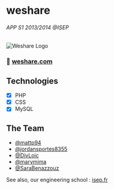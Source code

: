 # weshare
###### APP S1 2013/2014 @ISEP
![Weshare Logo](https://dl.dropboxusercontent.com/s/f0kbeydvsg71gjo/weshare.png?dl=0)

### :cherry_blossom: [weshare.com](http://weshare-isepdev.rhcloud.com) 

Technologies
------------
- [x] PHP
- [x] CSS
- [x] MySQL

The Team
------------
- [@mattp94](https://github.com/mattp94)
- [@jordansportes8355](https://github.com/jordansportes8355)
- [@DivLoic](https://github.com/DivLoic)
- [@marymima](https://github.com/marymima)
- [@SaraBenazzouz](https://github.com/SaraBenazzouz)

See also, our engineering school : [isep.fr](http://www.isep.fr)
